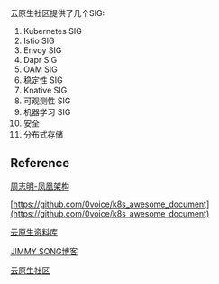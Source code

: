 
云原生社区提供了几个SIG:
1. Kubernetes SIG
2. Istio SIG
3. Envoy SIG
4. Dapr SIG
5. OAM SIG
6. 稳定性 SIG
7. Knative SIG
8. 可观测性 SIG
9. 机器学习 SIG
10. 安全
11. 分布式存储

## Reference
[周志明-凤凰架构](http://icyfenix.cn/)

[https://github.com/0voice/k8s_awesome_document](https://github.com/0voice/k8s_awesome_document)

[云原生资料库](https://lib.jimmysong.io/)

[JIMMY SONG博客](https://jimmysong.io/blog/)

[云原生社区](https://cloudnative.to/community/join/)

